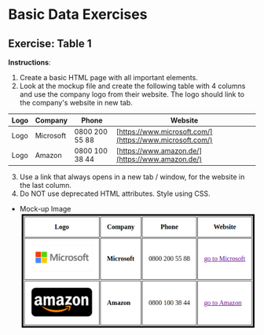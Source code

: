 # Basic Data Exercises

## Exercise: Table 1

**Instructions**:

1.  Create a basic HTML page with all important elements.
2.  Look at the mockup file and create the following table with 4 columns and use the company logo from their website. The logo should link to the company's website in new tab.

| Logo | Company   | Phone          | Website                                                  |
| ---- | --------- | -------------- | -------------------------------------------------------- |
| Logo | Microsoft | 0800 200 55 88 | [https://www.microsoft.com/](https://www.microsoft.com/) |
| Logo | Amazon    | 0800 100 38 44 | [https://www.amazon.de/](https://www.amazon.de/)         |

3.  Use a link that always opens in a new tab / window, for the website in the last column.
4.  Do NOT use deprecated HTML attributes. Style using CSS.

* Mock-up Image
![companies-table](./image/mockup.png)